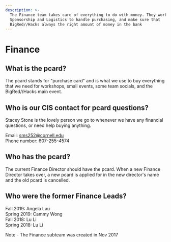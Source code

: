 ```yaml
---
description: >-
  The Finance team takes care of everything to do with money. They work with
  Sponsorship and Logistics to handle purchasing, and make sure that
  BigRed//Hacks always the right amount of money in the bank
---
```


# Finance

## What is the pcard?

The pcard stands for "purchase card" and is what we use to buy everything that we need for workshops, small events, some team socials, and the BigRed//Hacks main event.

## Who is our CIS contact for pcard questions?

Stacey Stone is the lovely person we go to whenever we have any financial questions, or need help buying anything.  
  
Email: [sms252@cornell.edu](mailto:sms252@cornell.edu)  
Phone number: 607-255-4574

## Who has the pcard?

The current Finance Director should have the pcard. When a new Finance Director takes over, a new pcard is applied for in the new director's name and the old pcard is cancelled.

## Who were the former Finance Leads?

Fall 2019: Angela Lau  
Spring 2019: Cammy Wong  
Fall 2018: Lu Li  
Spring 2018: Lu Li  
  
Note - The Finance subteam was created in Nov 2017





